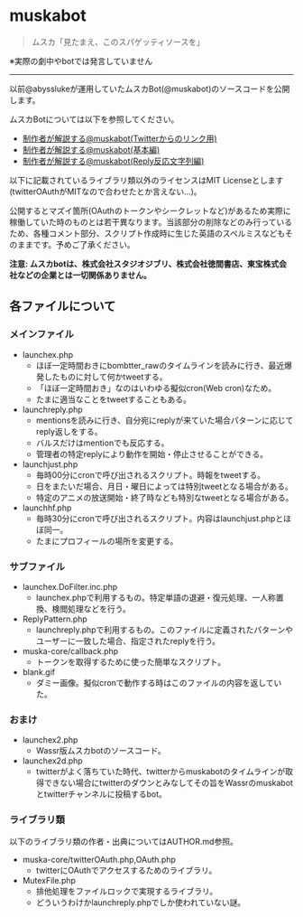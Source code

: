 # muskabot
> ムスカ「見たまえ、このスパゲッティソースを」 

※実際の劇中やbotでは発言していません

***

以前@abysslukeが運用していたムスカBot(@muskabot)のソースコードを公開します。

ムスカBotについては以下を参照してください。

* [制作者が解説する@muskabot(Twitterからのリンク用)](http://abyssluke.hatenadiary.com/entry/20090420/1240181359)
* [制作者が解説する@muskabot(基本編)](http://abyssluke.hatenadiary.com/entry/20090419/1240128522)
* [制作者が解説する@muskabot(Reply反応文字列編)](http://abyssluke.hatenadiary.com/entry/20090421/1240273283)

以下に記載されているライブラリ類以外のライセンスはMIT Licenseとします(twitterOAuthがMITなので合わせたとか言えない…)。

公開するとマズイ箇所(OAuthのトークンやシークレットなど)があるため実際に稼働していた時のものとは若干異なります。当該部分の削除などのみ行っているため、各種コメント部分、スクリプト作成時に生じた英語のスペルミスなどもそのままです。予めご了承ください。

**注意: ムスカbotは、株式会社スタジオジブリ、株式会社徳間書店、東宝株式会社などの企業とは一切関係ありません。**

## 各ファイルについて

### メインファイル
* launchex.php
    * ほぼ一定時間おきにbombtter_rawのタイムラインを読みに行き、最近爆発したものに対して何かtweetする。
    * 「ほぼ一定時間おき」なのはいわゆる擬似cron(Web cron)なため。
    * たまに適当なことをtweetすることもある。
* launchreply.php
    * mentionsを読みに行き、自分宛にreplyが来ていた場合パターンに応じてreply返しをする。
    * バルスだけはmentionでも反応する。
    * 管理者の特定replyにより動作を開始・停止させることができる。
* launchjust.php
    * 毎時00分にcronで呼び出されるスクリプト。時報をtweetする。
    * 日をまたいだ場合、月日・曜日によっては特別tweetとなる場合がある。
    * 特定のアニメの放送開始・終了時なども特別なtweetとなる場合がある。
* launchhf.php
    * 毎時30分にcronで呼び出されるスクリプト。内容はlaunchjust.phpとほぼ同一。
    * たまにプロフィールの場所を変更する。

### サブファイル
* launchex.DoFilter.inc.php
    * launchex.phpで利用するもの。特定単語の退避・復元処理、一人称置換、検閲処理などを行う。
* ReplyPattern.php
    * launchreply.phpで利用するもの。このファイルに定義されたパターンやユーザーに一致した場合、指定されたreplyを行う。
* muska-core/callback.php
    * トークンを取得するために使った簡単なスクリプト。
* blank.gif
    * ダミー画像。擬似cronで動作する時はこのファイルの内容を返していた。

### おまけ
* launchex2.php
    * Wassr版ムスカbotのソースコード。
* launchex2d.php
    * twitterがよく落ちていた時代、twitterからmuskabotのタイムラインが取得できない場合にtwitterのダウンとみなしてその旨をWassrのmuskabotとtwitterチャンネルに投稿するbot。

### ライブラリ類
以下のライブラリ類の作者・出典についてはAUTHOR.md参照。

* muska-core/twitterOAuth.php,OAuth.php
    * twitterにOAuthでアクセスするためのライブラリ。
* MutexFile.php
    * 排他処理をファイルロックで実現するライブラリ。
    * どういうわけかlaunchreply.phpでしか使われていない謎。
